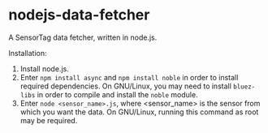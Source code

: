 nodejs-data-fetcher
=========================

A SensorTag data fetcher, written in node.js.

Installation:
1. Install node.js.
2. Enter `npm install async` and `npm install noble`
   in order to install required dependencies. On GNU/Linux, you may need
   to install `bluez-libs` in order to compile and install the `noble` module.
3. Enter `node <sensor_name>.js`, where <sensor_name> is the sensor from which
   you want the data. On GNU/Linux, running this command as root may be
   required.

